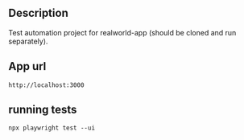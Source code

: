 ## Description
Test automation project for realworld-app
(should be cloned and run separately).

## App url
`http://localhost:3000`

## running tests
`npx playwright test --ui`